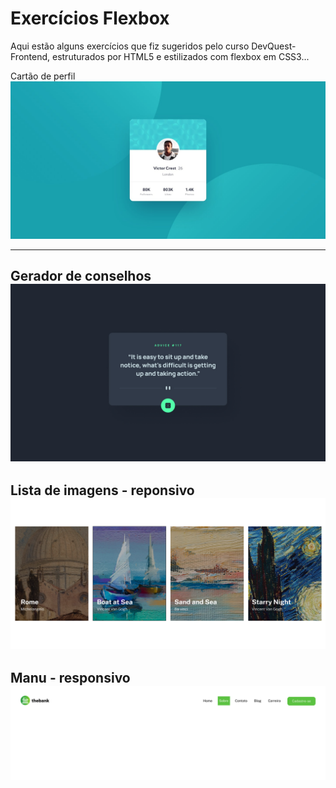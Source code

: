 # Exercícios Flexbox
Aqui estão alguns exercícios que fiz sugeridos pelo curso DevQuest-Frontend, estruturados por HTML5 e estilizados com flexbox em CSS3...

Cartão de perfil<a href="./profile-card/index.html"><img src="./profile-card/design.jpg"></a>

---

Gerador de conselhos
<img src="./advice-generator/design/desktop-design.jpg">
---

Lista de imagens - reponsivo
<img src="./images-list/design/desktop.png">
---

Manu - responsivo
<img src="./flexbox-menu/src/images/Desktop design.png">
---
